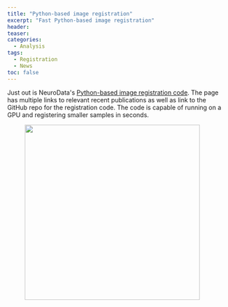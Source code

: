 ```yaml
---
title: "Python-based image registration"
excerpt: "Fast Python-based image registration"
header:
teaser:
categories:
  - Analysis
tags: 
  - Registration
  - News
toc: false
---
```

 
Just out is NeuroData's [Python-based image registration code](https://neurodata.io/reg/). 
The page has multiple links to relevant recent publications as well as link to the GitHub repo for the registration code. 
The code is capable of running on a GPU and registering smaller samples in seconds. 


<figure>
        <img width="400px" src="{{ site.baseurl }}/assets/images/posts/neurodata_image_reg.png" >
</figure>

